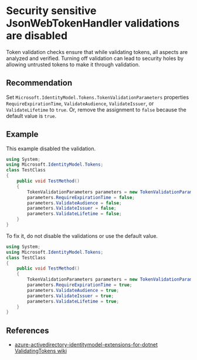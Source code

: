 # Security sensitive JsonWebTokenHandler validations are disabled
Token validation checks ensure that while validating tokens, all aspects are analyzed and verified. Turning off validation can lead to security holes by allowing untrusted tokens to make it through validation.


## Recommendation
Set `Microsoft.IdentityModel.Tokens.TokenValidationParameters` properties `RequireExpirationTime`, `ValidateAudience`, `ValidateIssuer`, or `ValidateLifetime` to `true`. Or, remove the assignment to `false` because the default value is `true`.


## Example
This example disabled the validation.


```csharp
using System;
using Microsoft.IdentityModel.Tokens;
class TestClass
{
    public void TestMethod()
    {
        TokenValidationParameters parameters = new TokenValidationParameters();
        parameters.RequireExpirationTime = false;
        parameters.ValidateAudience = false;
        parameters.ValidateIssuer = false;
        parameters.ValidateLifetime = false;
    }
}
```
To fix it, do not disable the validations or use the default value.


```csharp
using System;
using Microsoft.IdentityModel.Tokens;
class TestClass
{
    public void TestMethod()
    {
        TokenValidationParameters parameters = new TokenValidationParameters();
        parameters.RequireExpirationTime = true;
        parameters.ValidateAudience = true;
        parameters.ValidateIssuer = true;
        parameters.ValidateLifetime = true;
    }
}
```

## References
* [azure-activedirectory-identitymodel-extensions-for-dotnet ValidatingTokens wiki](https://aka.ms/wilson/tokenvalidation)
